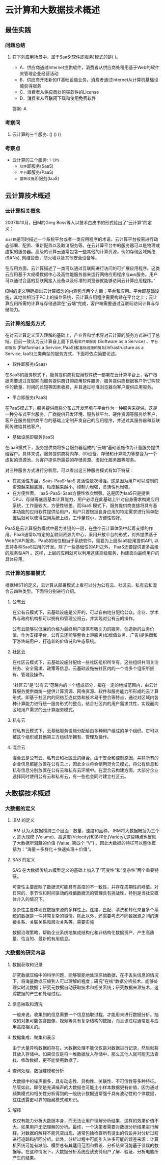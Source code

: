 # 云计算和大数据技术概述

## 最佳实践

### 问题总结

1. 在下列应用场景中，属于SaaS(软件即服务)模式的是(  )。
    - A．供应商通过Internet提供软件，消费者从供应商处租用基于Web的软件来管理企业经营活动
    - B．供应商开拓新的IT基础设施业务，消费者通过Internet从计算机基础设施获得服务
    - C．消费者从供应商处购买软件的License
    - D．消费者从互联网下载和使用免费软件

    答案: A


### 考察问

1. 云计算的三个服务: () () ()

### 考察点

- 云计算的三个服务: ✨`IPS`
    - `软件`即服务(SaaS)
    - `平台`即服务(PaaS)
    - `基础设施`即服务(IaaS)

## 云计算技术概述

### 云计算相关概念

2007年10月，田M的Greg Boss等人以技术白皮书的形式给出了“云计算”的定义：

`云计算`是同时描述一个系统平台或者一类应用程序的术语。云计算平台按需进行动态部署、配置、重新配置以及取消服务等。在云计算平台中的服务器可以是物理或虚拟的服务器。高级的计算云通常包含一些其他的计算资源，例如存储区域网络 (SANs), 网络设备，防火墙以及其他安全设备等。

在应用方面，云计算描述了一类可以通过互联网进行访问的可扩展应用程序。这类云应用基于大规模数据中心及高性能服务器来运行网络应用程序与`Web`服务。用户可以通过合适的互联网接入设备以及标准的浏览器就能够访问云计算应用程序。”

IBM的定义明确指出云计算概念的内涵包含两个方面：平台和应用。平台即基础设施，其地位相当于PC上的操作系统，云计算应用程序需要构建在平台之上；云计算应用所需的计算与存储通常在“云端“完成，客户端需要通过互联网访问计算与存储能力。

### 云计算的服务方式

在对云计算定义深入理解的基础上，产业界和学术界对云计算的服务方式进行了总结。目前一致认为云计算自上而下具有`软件即服务` (Software as a Service) 、`平台即服务` (Platformas a Service, PaaS)和`基础设施即服务`(Infrastructure as a Service,  IaaS)三类典型的服务方式，下面将依次简要论述。

- 软件即服务(Saas)

在SaaS的服务模式下，服务提供商将应用软件统一部署在云计算平台上，客户根据需要通过互联网向服务提供商订购应用软件服务，服务提供商根据客户所订购软件的数量、时间的长短等因素收费，并且通过标准浏览器向客户提供应用服务。

- 平台即服务(PaaS)

在PaaS模式下，服务提供商将分布式开发环境与平台作为一种服务来提供。这是一种分布式平台服务，厂商提供开发环境、服务器平台、硬件资源等服务给客户，客户在服务提供商平台的基础上定制开发自己的应用程序，并通过其服务器和互联网传递给其他客户。

- 基础设施即服务(IaaS)

在IaaS模式下，服务提供商将多台服务器组成的“云端“基础设施作为计量服务提供给客户。具体来说，服务提供商将内存、I/0设备、存储和计算能力等整合为一个虚拟的资源池，为客户提供所需要的存储资源、虚拟化服务器等服务。

对三种服务方式进行分析后，可以看出这三种服务模式有如下特征：

- 在灵活性方面，Saas-PaaS-IaaS 灵活性依次增强。这是因为用户可以控制的资源越来越底层，粒度越来越小，控制力增强，灵活性也增强。
- 在方便性面， IaaS-PaaS-Saas方便性依次增强。这是因为IaaS只是提供CPU、存储等底层基本计算能力，用户必须在此基础上针对自身需求构建应用系统，工作量较大，方便性较差。而SaaS 模式下，服务提供商直接将具有基本功能的应用软件提供给用户，用户只要根据自身应用的特定需求进行简单配置后就可以使得应用系统上线，工作量较小，方便性较好。

PaaS是云计算服务模式中最为关键的一层，在整个云计算体系中起着支撑的作用。PaaS通常以特定的互联网资源为中心，采用开放平台的形式，对外提供基于Web的API服务。PaaS的地位相当于系统软件，需要为上层SaaS应用提供API, 以支持各种SaaS应用的开发。除了一些基础性的API之外， PaaS还要提供更多高级的服务型API 。这样，上层的应用就可以利用这些高级服务，构建面向最终用户的具体应用。

### 云计算的部署模式

根据NIST的定义，云计算从部署模式上看可以分为公有云、社区云、私有云和混合云四种类型。下面将分别进行介绍。

1. 公有云

    在公有云模式下，云基础设施是公开的，可以自由地分配给公众。企业、学术界与政府机构都可以拥有和管理公用云，并实现对公有云的操作。

    公有云能够以低廉的价格为最终用户提供有吸引力的服务，创造新的业务价值。作为支撑平台，公有云还能够整合上游服务(如增值业务、广告)提供商和下游终端用户，打造新的价值链和生态系统。

2. 社区云

    在社区云模式下，云基础设施分配给一些社区组织所专有，这些组织共同关注任务、安全需求、政策等信息。云基础设施被社区内的一个或多个组织所拥有、管理及操作。

    “社区云”是“公有云”范畴内的一个组成部分，指在一定的地域范围内，由云计算服务提供商统一提供计算资源、网络资源、软件和服务能力所形成的云计算形式。即基于社区内的网络互连优势和技术易千整合等特点，通过对区域内各种计算能力进行统一服务形式的整合，结合社区内的用户需求共性，实现面向区域用户需求的云计算服务模式。

3. 私有云

    在私有云模式下，云基础服务设施分配给由多种用户组成的单个组织。它可以被这个组织或其他第三方组织所拥有、管理及操作。

4. 混合云

    混合云是公有云、私有云和社区云的组合。由于安全和控制原因，并非所有的企业信息都能放置在公有云上，因此企业将会使用混合云模式，将公有信息和私有信息分别放置在公有云和私有云环境中。在混合云构建方面，大部分企业选择同时使用公有云和私有云，有一些也会同时建立社区云。



## 大数据技术概述

### 大数据的定义

1. IBM 的定义

    IBM 认为大数据横跨三个层面：数量，速度和品种。 IBM将大数据概括为三个v, 即大规模 (Volume)、高速度(Velocity)和多样化(Variety),这些特点也反映了大数据所潜藏的价值 (Value, 第四个 “V”) 。因此大数据的特征可以整体概括为：“海量＋多样化＋快速处理＋价值“。

2. SAS 的定义

    SAS 在大数据传统`3V`模型定义的基础上加入了“可变性”和“复杂性”两个重要特征。

    可变性主要反映了数据流可能具有高度的不一致性，并存在周期性的峰值。对日常的、季节性和时间驱动的峰值数据流的管理具有挑战性，特别是当社交媒体介入的情况下。

    复杂性主要体现在数据来源的多样性上。连接、匹配、清洗和转化来自多个系统的数据是一件非常复杂的事情。除此以外，还需要考虑不同数据源之间的连接关系、关联关系和层次关系等。需要实施

    数据治理策略，帮助企业系统地集成结构化和非结构化数据资产，产生高质量、恰当的、最新的有用信息。

### 大数据的研究内容

1. 数据获取和记录

    研究数据压缩中的科学问题，能够智能地处理原始数据，在不丢失信息的情况下，将海量数据压缩到人可以理解的程度；研究”在线“数据分析技术，能够处理实时流数据；研究元数据自动获取技术和相关系统；研究数据来源技术，追踪数据的产生和处理过程。

2. 信息抽取和清洗

    一般来说，收集到的信息需要一个信息抽取过程，才能用来进行数据分析。抽取的对象可能包含图像、视频等具有复杂结构的数据，而且该过程通常是与应用高度相关的。

3. 数据集成、聚集和表示

    由于大量异构数据的存在，大数据处理不能仅仅是对数据进行记录，然后就将其放入存储中。如果仅仅是将一堆数据放入存储中，那么其他人就可能无法查找、修改数据，更不能使用数据了。

4. 查询处理、数据建模和分析

    大数据中的噪声很多，具有动态性、异构性、关联性、不可信性等多种特征。尽管如此，即使是充满噪声的大数据也可能比小样本数据更有价值，因为通过频繁模式和相关性分析得到的一般统计数据通常强千具有波动性的个体数据，往往透露更可靠的隐藏模式和知识。

5. 解释

    仅仅有能力分析大数据本身，而无法让用户理解分析结果，这样的效果价值不大。如果用户无法理解的分析。最终，一个决策者需要对数据分析结果进行解释。对数据的解释不能凭空出现，通常包括检查所有提出的假设并对分析过程进行追踪和折回分析。此外，分析过程中可能引入许多可能的误差来源：计算机系统可能有缺陷、模型总有其适用范围和假设、分析结果可能基于错误的数据等。在这种情况下，大数据分析系统应该支待用户了解、验证、分析电脑所产生的结果。
